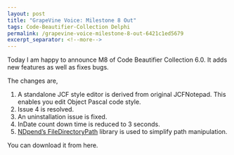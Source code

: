```yaml
---
layout: post
title: "GrapeVine Voice: Milestone 8 Out"
tags: Code-Beautifier-Collection Delphi
permalink: /grapevine-voice-milestone-8-out-6421c1ed5679
excerpt_separator: <!--more-->
---
```

Today I am happy to announce M8 of Code Beautifier Collection 6.0. It adds new features as well as fixes bugs.

The changes are,

1. A standalone JCF style editor is derived from original JCFNotepad. This enables you edit Object Pascal code style.
1. Issue 4 is resolved.
1. An uninstallation issue is fixed.
1. InDate count down time is reduced to 3 seconds.
1. [NDpend’s FileDirectoryPath](http://www.codeplex.com/FileDirectoryPath) library is used to simplify path manipulation.

You can download it from here.
<!--more-->
